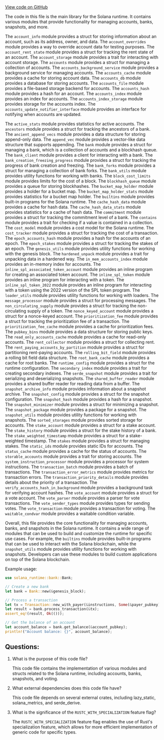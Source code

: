 [View code on GitHub](https://github.com/solana-labs/solana/blob/master/runtime/src/lib.rs)

The code in this file is the main library for the Solana runtime. It contains various modules that provide functionality for managing accounts, banks, snapshots, and more. 

The `account_info` module provides a struct for storing information about an account, such as its address, owner, and data. The `account_overrides` module provides a way to override account data for testing purposes. The `account_rent_state` module provides a struct for tracking the rent state of an account. The `account_storage` module provides a trait for interacting with account storage. The `accounts` module provides a struct for managing a collection of accounts. The `accounts_background_service` module provides a background service for managing accounts. The `accounts_cache` module provides a cache for storing account data. The `accounts_db` module provides a database for storing accounts. The `accounts_file` module provides a file-based storage backend for accounts. The `accounts_hash` module provides a hash for an account. The `accounts_index` module provides an index for accounts. The `accounts_index_storage` module provides storage for the accounts index. The `accounts_update_notifier_interface` module provides an interface for notifying when accounts are updated.

The `active_stats` module provides statistics for active accounts. The `ancestors` module provides a struct for tracking the ancestors of a bank. The `ancient_append_vecs` module provides a data structure for storing append-only data. The `append_vec` module provides a vector-like data structure that supports appending. The `bank` module provides a struct for managing a bank, which is a collection of accounts and a blockhash queue. The `bank_client` module provides a client for interacting with a bank. The `bank_creation_freezing_progress` module provides a struct for tracking the progress of bank creation and freezing. The `bank_forks` module provides a struct for managing a collection of bank forks. The `bank_utils` module provides utility functions for working with banks. The `block_cost_limits` module provides limits for the cost of a block. The `blockhash_queue` module provides a queue for storing blockhashes. The `bucket_map_holder` module provides a holder for a bucket map. The `bucket_map_holder_stats` module provides statistics for a bucket map holder. The `builtins` module provides built-in programs for the Solana runtime. The `cache_hash_data` module provides a cache for hash data. The `cache_hash_data_stats` module provides statistics for a cache of hash data. The `commitment` module provides a struct for tracking the commitment level of a bank. The `contains` module provides a trait for checking if a value is contained in a collection. The `cost_model` module provides a cost model for the Solana runtime. The `cost_tracker` module provides a struct for tracking the cost of a transaction. The `epoch_accounts_hash` module provides a hash for the accounts of an epoch. The `epoch_stakes` module provides a struct for tracking the stakes of an epoch. The `genesis_utils` module provides utility functions for working with the genesis block. The `hardened_unpack` module provides a trait for unpacking data in a hardened way. The `in_mem_accounts_index` module provides an in-memory index for accounts. The `inline_spl_associated_token_account` module provides an inline program for creating an associated token account. The `inline_spl_token` module provides an inline program for interacting with a token. The `inline_spl_token_2022` module provides an inline program for interacting with a token using the 2022 version of the SPL token program. The `loader_utils` module provides utility functions for working with loaders. The `message_processor` module provides a struct for processing messages. The `non_circulating_supply` module provides a struct for tracking the non-circulating supply of a token. The `nonce_keyed_account` module provides a struct for a nonce-keyed account. The `prioritization_fee` module provides a struct for tracking the prioritization fee of a transaction. The `prioritization_fee_cache` module provides a cache for prioritization fees. The `pubkey_bins` module provides a data structure for storing public keys. The `read_only_accounts_cache` module provides a cache for read-only accounts. The `rent_collector` module provides a struct for collecting rent. The `rent_paying_accounts_by_partition` module provides a struct for partitioning rent-paying accounts. The `rolling_bit_field` module provides a rolling bit field data structure. The `root_bank_cache` module provides a cache for root banks. The `runtime_config` module provides a struct for the runtime configuration. The `secondary_index` module provides a trait for creating secondary indexes. The `serde_snapshot` module provides a trait for serializing and deserializing snapshots. The `shared_buffer_reader` module provides a shared buffer reader for reading data from a buffer. The `snapshot_archive_info` module provides information about a snapshot archive. The `snapshot_config` module provides a struct for the snapshot configuration. The `snapshot_hash` module provides a hash for a snapshot. The `snapshot_minimizer` module provides a struct for minimizing a snapshot. The `snapshot_package` module provides a package for a snapshot. The `snapshot_utils` module provides utility functions for working with snapshots. The `sorted_storages` module provides sorted storage for accounts. The `stake_account` module provides a struct for a stake account. The `stake_history` module provides a struct for the stake history of a bank. The `stake_weighted_timestamp` module provides a struct for a stake-weighted timestamp. The `stakes` module provides a struct for managing stakes. The `static_ids` module provides static IDs for accounts. The `status_cache` module provides a cache for the status of accounts. The `storable_accounts` module provides a trait for storing accounts. The `system_instruction_processor` module provides a processor for system instructions. The `transaction_batch` module provides a batch of transactions. The `transaction_error_metrics` module provides metrics for transaction errors. The `transaction_priority_details` module provides details about the priority of a transaction. The `verify_accounts_hash_in_background` module provides a background task for verifying account hashes. The `vote_account` module provides a struct for a vote account. The `vote_parser` module provides a parser for vote transactions. The `vote_sender_types` module provides types for sending votes. The `vote_transaction` module provides a transaction for voting. The `waitable_condvar` module provides a waitable condition variable.

Overall, this file provides the core functionality for managing accounts, banks, and snapshots in the Solana runtime. It contains a wide range of modules that can be used to build and customize the runtime for specific use cases. For example, the `builtins` module provides built-in programs that can be used to interact with the Solana blockchain, while the `snapshot_utils` module provides utility functions for working with snapshots. Developers can use these modules to build custom applications on top of the Solana blockchain. 

Example usage:

```rust
use solana_runtime::bank::Bank;

// Create a new bank
let bank = Bank::new(&genesis_block);

// Process a transaction
let tx = Transaction::new_with_payer(&instructions, Some(&payer_pubkey));
let result = bank.process_transaction(&tx);
assert_eq!(result, Ok(()));

// Get the balance of an account
let account_balance = bank.get_balance(&account_pubkey);
println!("Account balance: {}", account_balance);
```
## Questions: 
 1. What is the purpose of this code file?
    
    This code file contains the implementation of various modules and structs related to the Solana runtime, including accounts, banks, snapshots, and voting.

2. What external dependencies does this code file have?
    
    This code file depends on several external crates, including lazy_static, solana_metrics, and serde_derive.

3. What is the significance of the `RUSTC_WITH_SPECIALIZATION` feature flag?
    
    The `RUSTC_WITH_SPECIALIZATION` feature flag enables the use of Rust's specialization feature, which allows for more efficient implementation of generic code for specific types.